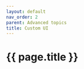 ```yaml
---
layout: default
nav_order: 2
parent: Advanced topics
title: Custom UI
---
```


# {{ page.title }}

<!---
Ziele:
- aufzeigen, wie eigene UI-Elemente integriert werden können

Inhalt:
- anhand Beispiel-Plugin das Vorgehen beschreiben
--->

